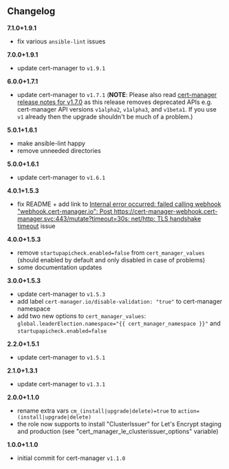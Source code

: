 Changelog
---------

**7.1.0+1.9.1**

- fix various `ansible-lint` issues

**7.0.0+1.9.1**

- update cert-manager to `v1.9.1`

**6.0.0+1.7.1**

- update cert-manager to `v1.7.1` (**NOTE**: Please also read [cert-manager release notes for v1.7.0](https://github.com/cert-manager/cert-manager/releases/tag/v1.7.0) as this release removes deprecated APIs e.g. cert-manager API versions `v1alpha2`, `v1alpha3`, and `v1beta1`. If you use `v1` already then the upgrade shouldn't be much of a problem.)

**5.0.1+1.6.1**

- make ansible-lint happy
- remove unneeded directories

**5.0.0+1.6.1**

- update cert-manager to `v1.6.1`

**4.0.1+1.5.3**

- fix README + add link to [Internal error occurred: failed calling webhook "webhook.cert-manager.io": Post https://cert-manager-webhook.cert-manager.svc:443/mutate?timeout=30s: net/http: TLS handshake timeout](https://github.com/jetstack/cert-manager/issues/2602) issue

**4.0.0+1.5.3**

- remove `startupapicheck.enabled=false` from `cert_manager_values` (should enabled by default and only disabled in case of problems)
- some documentation updates

**3.0.0+1.5.3**

- update cert-manager to `v1.5.3`
- add label `cert-manager.io/disable-validation: "true"` to cert-manager namespace
- add two new options to `cert_manager_values`: `global.leaderElection.namespace="{{ cert_manager_namespace }}"` and `startupapicheck.enabled=false`

**2.2.0+1.5.1**

- update cert-manager to `v1.5.1`

**2.1.0+1.3.1**

- update cert-manager to `v1.3.1`

**2.0.0+1.1.0**

- rename extra vars `cm_(install|upgrade|delete)=true` to `action=(install|upgrade|delete)`
- the role now supports to install "ClusterIssuer" for Let's Encrypt staging and production (see "cert_manager_le_clusterissuer_options" variable)

**1.0.0+1.1.0**

- initial commit for cert-manager `v1.1.0`
